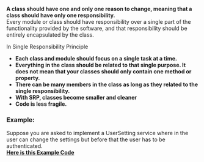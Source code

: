 **A class should have one and only one reason to change, meaning that a class should have only one responsibility.**  
Every module or class should have responsibility over a single part of the functionality provided by the software, and that responsibility should be entirely encapsulated by the class.  

In Single Responsibility Principle
* **Each class and module should focus on a single task at a time.**    
* **Everything in the class should be related to that single purpose. It does not mean that your classes should only contain one method or property.**  
* **There can be many members in the class as long as they related to the single responsibility.**  
* **With SRP, classes become smaller and cleaner**  
* **Code is less fragile.**   

### Example:  
Suppose you are asked to implement a UserSetting service where in the user can change the settings but before that the user has to be authenticated.  
**[Here is this Example Code](https://github.com/Durjoy001/Design-Pattern/blob/main/SOLID%20Design%20Principles/Single%20Responsibility%20Principle/SRP%20Example%20Code1.java)**  
